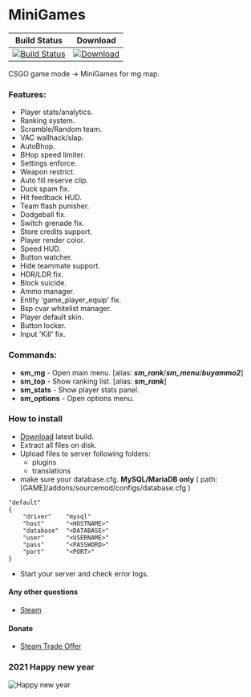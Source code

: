 # MiniGames
  
|Build Status|Download|
|---|---
|[![Build Status](https://img.shields.io/travis/Kxnrl/MiniGames/master.svg?style=flat-square)](https://travis-ci.com/Kxnrl/MiniGames?branch=master) |[![Download](https://static.kxnrl.com/images/web/buttons/download.png)](https://build.kxnrl.com/MiniGames/)  
  
  
CSGO game mode -> MiniGames for mg map.
  
  
### Features:
* Player stats/analytics.
* Ranking system.
* Scramble/Random team.
* VAC wallhack/slap.
* AutoBhop.
* BHop speed limiter.
* Settings enforce.
* Weapon restrict.
* Auto fill reserve clip.
* Duck spam fix.
* Hit feedback HUD.
* Team flash punisher.
* Dodgeball fix.
* Switch grenade fix.
* Store credits support.
* Player render color.
* Speed HUD.
* Button watcher.
* Hide teammate support.
* HDR/LDR fix.
* Block suicide.
* Ammo manager.
* Entity 'game_player_equip' fix.
* Bsp cvar whitelist manager.
* Player default skin.
* Button locker.
* Input 'Kill' fix.
  
  
### Commands:
* **sm_mg** - Open main menu. [alias: ***sm_rank***/***sm_menu***/***buyammo2***]
* **sm_top** - Show ranking list. [alias: ***sm_rank***]
* **sm_stats** - Show player stats panel. 
* **sm_options** - Open options menu.

### How to install
* [Download](https://build.kxnrl.com/MiniGames/) latest build.
* Extract all files on disk.
* Upload files to server following folders: 
  * plugins 
  * translations
* make sure your database.cfg. **MySQL/MariaDB only** ( path: [GAME]/addons/sourcemod/configs/database.cfg )
``` keyvalues
"default"
{
    "driver"    "mysql" 
    "host"      "<HOSTNAME>"
    "database"  "<DATABASE>"
    "user"      "<USERNAME>"
    "pass"      "<PASSWORD>"
    "port"      "<PORT>"
}
```
* Start your server and check error logs.

#### Any other questions
* [Steam](https://steamcommunity.com/profiles/76561198048432253/)
  
  
#### Donate
* [Steam Trade Offer](https://steamcommunity.com/tradeoffer/new/?partner=88166525&token=lszXBJeY)
  
  
  
### 2021 Happy new year
![Happy new year](https://www.kxnrl.com/assets/images/2021Arlene.jpg)